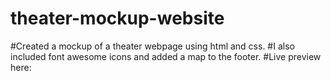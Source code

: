 # theater-mockup-website
#Created a mockup of a theater webpage using html and css.
#I also included font awesome icons and added a map to the footer.
#Live preview here: 
